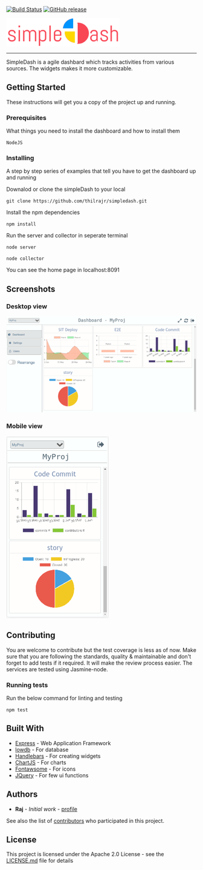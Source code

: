 [![Build Status](https://travis-ci.org/thilrajr/simpledash.svg?branch=master)](https://travis-ci.org/thilrajr/simpledash)
[![GitHub release](https://img.shields.io/github/release/thilrajr/simpledash.svg)](https://github.com/thilrajr/simpledash/releases/latest)

   <a name="README">[<img src="simpleDash.png" width="300px" />](http://test)</a>
<hr>


SimpleDash is a agile dashbard which tracks activities from various sources. The widgets makes it more customizable.

## Getting Started

These instructions will get you a copy of the project up and running.

### Prerequisites

What things you need to install the dashboard and how to install them

```
NodeJS
```

### Installing

A step by step series of examples that tell you have to get the dashboard up and running

Downalod or clone the simpleDash to your local

```
git clone https://github.com/thilrajr/simpledash.git
```

Install the npm dependencies

```
npm install
```

Run the server and collector in seperate terminal

```
node server
```

```
node collector
```
You can see the home page in localhost:8091

## Screenshots

### Desktop view
<img src="desktopView.png" />

### Mobile view
<img src="mobileView.png" />

## Contributing

You are welcome to contribute but the test coverage is less as of now. Make sure that you are following the standards, quality & maintainable and don't forget to add tests if it required. It will make the review process easier. The services are tested using Jasmine-node.

### Running tests

Run the below command for linting and testing

```
npm test
```

## Built With

* [Express](https://expressjs.com/) - Web Application Framework
* [lowdb](https://github.com/typicode/lowdb) - For database
* [Handlebars](http://handlebarsjs.com/) - For creating widgets
* [ChartJS](http://www.chartjs.org/) - For charts
* [Fontawsome](http://fontawesome.io/) - For icons
* [JQuery](https://jquery.com/) - For few ui functions

## Authors

* **Raj** - *Initial work* - [profile](https://github.com/thilrajr)

See also the list of [contributors](https://github.com/thilrajr/simpledash/contributors) who participated in this project.

## License

This project is licensed under the Apache 2.0 License - see the [LICENSE.md](LICENSE.md) file for details

